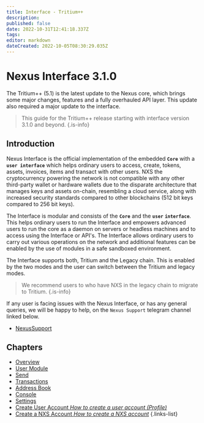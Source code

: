 ```yaml
---
title: Interface - Tritium++
description: 
published: false
date: 2022-10-31T12:41:18.337Z
tags: 
editor: markdown
dateCreated: 2022-10-05T08:30:29.035Z
---
```


# Nexus Interface 3.1.0

The Tritium++ (5.1) is the latest update to the Nexus core, which brings some major changes, features and a fully overhauled API layer. This update also required a major  update to the interface.

> This guide for the Tritium++ release starting with interface version 3.1.0 and beyond.
{.is-info}

## Introduction

Nexus Interface is the official implementation of the embedded **`Core`** with a **`user interface`** which helps ordinary users to access, create, tokens, assets, invoices, items and transact with other users. NXS the cryptocurrency powering the network is not compatible with any other third-party wallet or hardware wallets due to the disparate architecture that manages keys and assets on-chain, resembling a cloud service, along with increased security standards compared to other blockchains (512 bit keys compared to 256 bit keys).

The Interface is modular and consists of the **`Core`** and the  **`user`** **`interface`**. This helps ordinary users to run the Interface and empowers advanced users to run the core as a daemon on servers or headless machines and to access using the Interface or API's. The Interface allows ordinary users to carry out various operations on the network and additional features can be enabled by the use of modules in a safe sandboxed environment.

The Interface supports both, Tritium and the Legacy chain. This is enabled by the two modes and the user can switch between the Tritium and legacy modes.


> We recommend users to who have NXS in the legacy chain to migrate to Tritium.
{.is-info}

If any user is facing issues with the Nexus Interface, or has any general queries, we will be happy to help, on the `Nexus Support` telegram channel linked below.

 - <a href="https://t.me/NexusSupport" target="_blank">NexusSupport</a>
 

## Chapters

- [Overview](/en/guides/interface/overview)
- [User Module](/en/guides/interface/user-module)
- [Send](/en/guides/interface/send)
- [Transactions](/en/guides/interface/transactions)
- [Address Book](/en/guides/interface/address-book)
- [Console](/en/guides/interface/console)
- [Settings](/en/guides/interface/settings)
- [Create User Account *How to create a user account (Profile)*](/en/guides/interface/create-user-account)
- [Create a NXS Account *How to create a NXS account*](/en/guides/interface/create-a-nxs-account)
{.links-list}

 